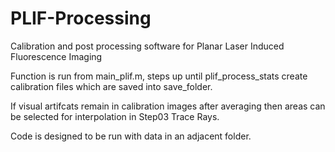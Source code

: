 # PLIF-Processing
Calibration and post processing software for Planar Laser Induced Fluorescence Imaging

Function is run from main_plif.m, steps up until plif_process_stats create calibration files which are saved into save_folder.

If visual artifcats remain in calibration images after averaging then areas can be selected for interpolation in Step03 Trace Rays.

Code is designed to be run with data in an adjacent folder.
